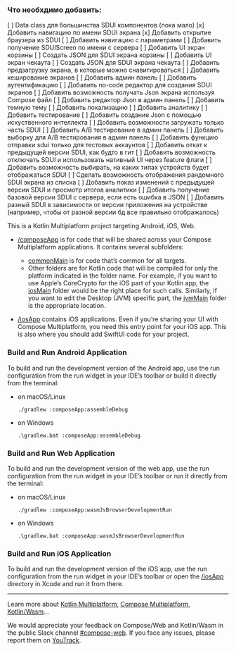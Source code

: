 ### Что необхдимо добавить:

[ ] Data class для большинства SDUI компонентов (пока мало)
[x] Добавить навигацию по имени SDUI экрана
[x] Добавить открытие браузера из SDUI
[ ] Добавить навигацию с параметрами
[ ] Добавить получение SDUIScreen по имени с сервера
[ ] Добавить UI экран корзины
[ ] Создать JSON для SDUI экрана корзины
[ ] Добавить UI экран чекаута
[ ] Создать JSON для SDUI экрана чекаута
[ ] Добавить предзагрузку экрана, в которые можно снавигироваться
[ ] Добавить кеширование экранов
[ ] Добавить админ панель
[ ] Добавить аутентификацию
[ ] Добавить no-code редактор для создания SDUI экранов
[ ] Добавить возможность получать Json экрана используя Compose файл
[ ] Добавить редактор Json в админ панель
[ ] Добавить темную тему
[ ] Добавить локализацию
[ ] Добавить аналитику
[ ] Добавить тестирование
[ ] Добавить создание Json с помощью искуственного интеллекта
[ ] Добавить возможности загружать только чаcть SDUI
[ ] Добавить A/B тестирование в админ панель
[ ] Добавить выборку для A/B тестирования в админ панель
[ ] Добавить функцию отправки sdui только для тестовых аккаунтов
[ ] Добавить откат к предыдущей версии SDUI, как будто в гит
[ ] Добавить возможность отключать SDUI и использовать нативный UI через feature флаги
[ ] Добавить возможность выбирать, на каких типах устройств будет отображаться SDUI
[ ] Сделать возможность отображения рандомного SDUI экрана из списка
[ ] Добавить показ изменений с предыдущей версии SDUI и просмотр итогов аналитики
[ ] Добавить получение базовой версии SDUI с сервера, если есть ошибка в JSON
[ ] Добавить разный SDUI в зависимости от версии приложения на устройстве (например, чтобы от разной версии бд все правильно отображалось)

This is a Kotlin Multiplatform project targeting Android, iOS, Web.

* [/composeApp](./composeApp/src) is for code that will be shared across your Compose Multiplatform
  applications.
  It contains several subfolders:
    - [commonMain](./composeApp/src/commonMain/kotlin) is for code that’s common for all targets.
    - Other folders are for Kotlin code that will be compiled for only the platform indicated in the
      folder name.
      For example, if you want to use Apple’s CoreCrypto for the iOS part of your Kotlin app,
      the [iosMain](./composeApp/src/iosMain/kotlin) folder would be the right place for such calls.
      Similarly, if you want to edit the Desktop (JVM) specific part,
      the [jvmMain](./composeApp/src/jvmMain/kotlin)
      folder is the appropriate location.

* [/iosApp](./iosApp/iosApp) contains iOS applications. Even if you’re sharing your UI with Compose
  Multiplatform,
  you need this entry point for your iOS app. This is also where you should add SwiftUI code for
  your project.

### Build and Run Android Application

To build and run the development version of the Android app, use the run configuration from the run
widget
in your IDE’s toolbar or build it directly from the terminal:

- on macOS/Linux
  ```shell
  ./gradlew :composeApp:assembleDebug
  ```
- on Windows
  ```shell
  .\gradlew.bat :composeApp:assembleDebug
  ```

### Build and Run Web Application

To build and run the development version of the web app, use the run configuration from the run
widget
in your IDE’s toolbar or run it directly from the terminal:

- on macOS/Linux
  ```shell
  ./gradlew :composeApp:wasmJsBrowserDevelopmentRun
  ```
- on Windows
  ```shell
  .\gradlew.bat :composeApp:wasmJsBrowserDevelopmentRun
  ```

### Build and Run iOS Application

To build and run the development version of the iOS app, use the run configuration from the run
widget
in your IDE’s toolbar or open the [/iosApp](./iosApp) directory in Xcode and run it from there.

---

Learn more
about [Kotlin Multiplatform](https://www.jetbrains.com/help/kotlin-multiplatform-dev/get-started.html),
[Compose Multiplatform](https://github.com/JetBrains/compose-multiplatform/#compose-multiplatform),
[Kotlin/Wasm](https://kotl.in/wasm/)…

We would appreciate your feedback on Compose/Web and Kotlin/Wasm in the public Slack
channel [#compose-web](https://slack-chats.kotlinlang.org/c/compose-web).
If you face any issues, please report them
on [YouTrack](https://youtrack.jetbrains.com/newIssue?project=CMP).